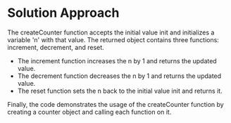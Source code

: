# Solution Approach
The createCounter function accepts the initial value init and initializes a variable 'n' with that value.
The returned object contains three functions: increment, decrement, and reset.
- The increment function increases the n by 1 and returns the updated value.
- The decrement function decreases the n by 1 and returns the updated value.
- The reset function sets the n back to the initial value init and returns it.

Finally, the code demonstrates the usage of the createCounter function by creating a counter object and calling each function on it.